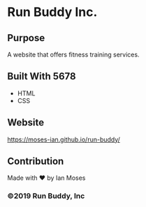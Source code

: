 # Run Buddy Inc.

## Purpose
A website that offers fitness training services.

## Built With 5678
* HTML
* CSS

## Website
https://moses-ian.github.io/run-buddy/

## Contribution
Made with ❤️ by Ian Moses

### ©️2019 Run Buddy, Inc 
